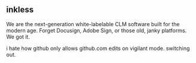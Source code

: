 ## inkless 
We are the next-generation white-labelable CLM software built for the modern age.
Forget Docusign, Adobe Sign, or those old, janky platforms. We got it.

i hate how github only allows github.com edits on vigilant mode. switching out.

